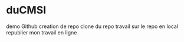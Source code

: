 # duCMSI
demo Github
creation de repo
clone du repo
travail sur le repo en local
republier mon travail en ligne
